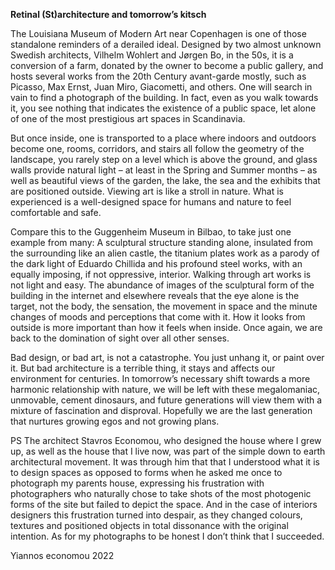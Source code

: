 
<p> <b> Retinal (St)architecture and tomorrow’s kitsch </b> </p>
<p>
<p>The Louisiana Museum of Modern Art near Copenhagen is one of those standalone reminders of a derailed ideal. Designed by two almost unknown Swedish architects, Vilhelm Wohlert and Jørgen Bo, in the 50s, it is a conversion of a farm, donated by the owner to become a public gallery, and hosts several works from the 20th Century avant-garde mostly, such as Picasso, Max Ernst, Juan Miro, Giacometti, and others. One will search in vain to find a photograph of the building. In fact, even as you walk towards it, you see nothing that indicates the existence of a public space, let alone of one of the most prestigious art spaces in Scandinavia. </p>
<p>
<p>But once inside, one is transported to a place where indoors and outdoors become one, rooms, corridors, and stairs all follow the geometry of the landscape, you rarely step on a level which is above the ground, and glass walls provide natural light – at least in the Spring and Summer months – as well as beautiful views of the garden, the lake, the sea and the exhibits that are positioned outside. Viewing art is like a stroll in nature. What is experienced is a well-designed space for humans and nature to feel comfortable and safe. </p>
<p>
 <p>
<p> Compare this to the Guggenheim Museum in Bilbao, to take just one example from many: A sculptural structure standing alone, insulated from the surrounding like an alien castle, the titanium plates work as a parody of the dark light of Eduardo Chillida and his profound steel works, with an equally imposing, if not oppressive, interior. Walking through art works is not light and easy. The abundance of images of the sculptural form of the building in the internet and elsewhere reveals that the eye alone is the target, not the body, the sensation, the movement in space and the minute changes of moods and perceptions that come with it. How it looks from outside is more important than how it feels when inside. Once again, we are back to the domination of sight over all other senses.</p>
   
<p>Bad design, or bad art, is not a catastrophe. You just unhang it, or paint over it. But bad architecture is a terrible thing, it stays and affects our environment for centuries. In tomorrow’s necessary shift towards a more harmonic relationship with nature, we will be left with these megalomaniac, unmovable, cement dinosaurs, and future generations will view them with a mixture of fascination and disproval. Hopefully we are the last generation that nurtures growing egos and not growing plans.</p>
<p>
<p>PS The architect Stavros Economou, who designed the house where I grew up, as well as the house that I live now, was part of the simple down to earth architectural movement. It was through him that that I understood what it is to design spaces as opposed to forms when he asked me once to photograph my parents house, expressing his frustration with photographers who naturally chose to take shots of the most photogenic forms of the site but failed to depict the space. And in the case of interiors designers this frustration turned into despair, as they changed colours, textures and positioned objects in total dissonance with the original intention. As for my photographs to be honest I don’t think that I succeeded.</p>
  <p>
 <p> Yiannos economou 2022
